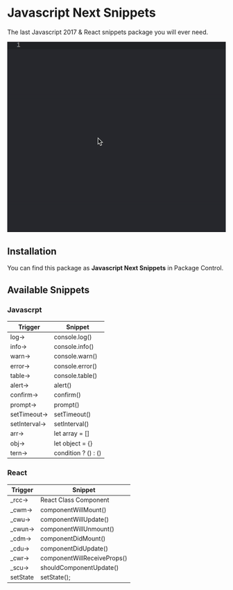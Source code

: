 # Javascript Next Snippets
The last Javascript 2017 & React snippets package you will ever need.

![Sample GIF](/awesome.gif?raw=true)

## Installation
You can find this package as **Javascript Next Snippets** in Package Control.

## Available Snippets

### Javascrpt

| Trigger | Snippet             |
|---------|---------------------|
| log→    | console.log()       |
| info→   | console.info()      |
| warn→   | console.warn()      |
| error→  | console.error()     |
| table→  | console.table()     |
| alert→  | alert()     |
| confirm→  | confirm()     |
| prompt→  | prompt()     |
| setTimeout→  | setTimeout()     |
| setInterval→  | setInterval()     |
| arr→    | let array = []      |
| obj→    | let object = {}     |
| tern→   | condition ? () : () |

### React

| Trigger | Snippet               |
|---------|-----------------------|
| _rcc→    | React Class Component |
| _cwm→    | componentWillMount()  |
| _cwu→    | componentWillUpdate() |
| _cwun→   | componentWillUnmount()|
| _cdm→    | componentDidMount()   |
| _cdu→    | componentDidUpdate()  |
| _cwr→    | componentWillReceiveProps() |
| _scu→    | shouldComponentUpdate() |
| setState | setState(); |
